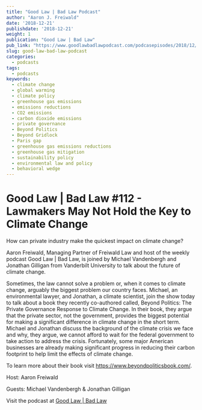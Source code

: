 ```yaml
---
title: "Good Law | Bad Law Podcast"
author: "Aaron J. Freiwald"
date: '2018-12-21'
publishdate: '2018-12-21'
weight: 1
publication: "Good Law | Bad Law"
pub_link: "https://www.goodlawbadlawpodcast.com/podcasepisodes/2018/12/21/good-law-bad-law-112-lawmakers-may-not-hold-the-key-to-climate-change-w-michael-vandenbergh-amp-jonathan-gilligan"
slug: good-law-bad-law-podcast
categories:
  - podcasts
tags:
  - podcasts
keywords:
  - climate change
  - global warming
  - climate policy
  - greenhouse gas emissions
  - emissions reductions
  - CO2 emissions
  - carbon dioxide emissions
  - private governance
  - Beyond Politics
  - Beyond Gridlock
  - Paris gap
  - greenhouse gas emissions reductions
  - greenhouse gas mitigation
  - sustainability policy
  - environmental law and policy
  - behavioral wedge
---
```

# Good Law | Bad Law #112 - Lawmakers May Not Hold the Key to Climate Change

How can private industry make the quickest impact on climate change?

Aaron Freiwald, Managing Partner of Freiwald Law and host of the weekly podcast Good Law | Bad Law, is joined by Michael Vandenbergh and Jonathan Gilligan from Vanderbilt University to talk about the future of climate change.

Sometimes, the law cannot solve a problem or, when it comes to climate change, arguably the biggest problem our country faces.  Michael, an environmental lawyer, and Jonathan, a climate scientist, join the show today to talk about a book they recently co-authored called, Beyond Politics: The Private Governance Response to Climate Change. In their book, they argue that the private sector, not the government, provides the biggest potential for making a significant difference in climate change in the short term. Michael and Jonathan discuss the background of the climate crisis we face and why, they argue, we cannot afford to wait for the federal government to take action to address the crisis.  Fortunately, some major American businesses are already making significant progress in reducing their carbon footprint to help limit the effects of climate change.

To learn more about their book visit <https://www.beyondpoliticsbook.com/>.

Host: Aaron Freiwald

Guests: Michael Vandenbergh & Jonathan Gilligan

Visit the podcast at 
[Good Law | Bad Law](https://www.goodlawbadlawpodcast.com/podcasepisodes/2018/12/21/good-law-bad-law-112-lawmakers-may-not-hold-the-key-to-climate-change-w-michael-vandenbergh-amp-jonathan-gilligan)
